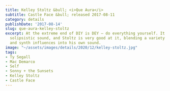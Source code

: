 ```yaml
---
title: Kelley Stoltz &bull; <i>Que Aura</i>
subtitle: Castle Face &bull; released 2017-08-11
category: details
publishDate: '2017-08-14'
slug: que-aura-kelley-stoltz
excerpt: At the extreme end of DIY is DEY — do everything yourself. It’s a unique
  solipsistic sound, and Stoltz is very good at it, blending a variety of rock, psych,
  and synth influences into his own sound.
image: "~/assets/images/details/2020/12/kelley-stoltz.jpg"
tags:
- Ty Segall
- Mac Demarco
- Self
- Sonny + the Sunsets
- Kelley Stoltz
- Castle Face
---
```


